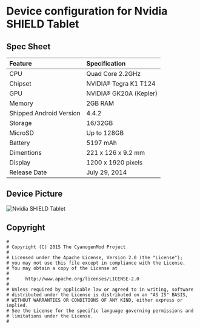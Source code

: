 # Device configuration for Nvidia SHIELD Tablet

## Spec Sheet
| Feature                 | Specification                     |
| :---------------------- | :-------------------------------- |
| CPU                     | Quad Core 2.2GHz                  |
| Chipset                 | NVIDIA® Tegra K1 T124             |
| GPU                     | NVIDIA® GK20A (Kepler)            |
| Memory                  | 2GB RAM                           |
| Shipped Android Version | 4.4.2                             |
| Storage                 | 16/32GB                           |
| MicroSD                 | Up to 128GB                       |
| Battery                 | 5197 mAh                          |
| Dimentions              | 221 x 126 x 9.2 mm                |
| Display                 | 1200 x 1920 pixels                |
| Release Date            | July 29, 2014                     |

## Device Picture
![Nvidia SHIELD Tablet ](http://kodinow.com/wp-content/uploads/2015/09/Nvidia-tablet-679x369.png "Nvidia SHIELD Tablet")

## Copyright

```
#
# Copyright (C) 2015 The CyanogenMod Project
#
# Licensed under the Apache License, Version 2.0 (the "License");
# you may not use this file except in compliance with the License.
# You may obtain a copy of the License at
#
#      http://www.apache.org/licenses/LICENSE-2.0
#
# Unless required by applicable law or agreed to in writing, software
# distributed under the License is distributed on an "AS IS" BASIS,
# WITHOUT WARRANTIES OR CONDITIONS OF ANY KIND, either express or implied.
# See the License for the specific language governing permissions and
# limitations under the License.
#
```
